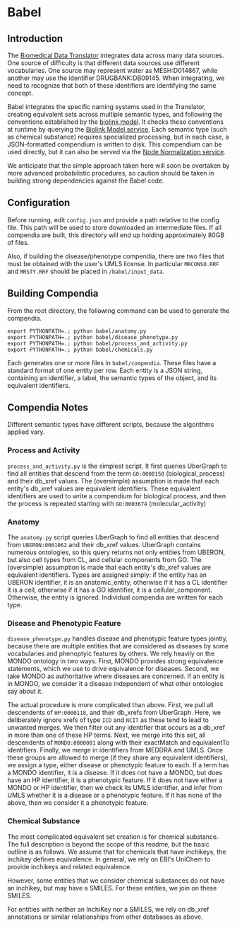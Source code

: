 # Babel

## Introduction

The [Biomedical Data Translator](https://ncats.nih.gov/translator) integrates data across many data sources.  One
source of difficulty is that different data sources use different vocabularies.
One source may represent water as MESH:D014867, while another may use the
identifier DRUGBANK:DB09145.   When integrating, we need to recognize that 
both of these identifiers are identifying the same concept.

Babel integrates the specific naming systems used in the Translator, 
creating equivalent sets across multiple semantic types, and following the
conventions established by the [biolink model](https://github.com/biolink/biolink-model).  It checks these conventions
at runtime by querying the [Biolink Model service](https://github.com/TranslatorIIPrototypes/bl_lookup).  Each semantic type (such as 
chemical substance) requires specialized processing, but in each case, a 
JSON-formatted compendium is written to disk.  This compendium can be used 
directly, but it can also be served via the [Node Normalization service](https://github.com/TranslatorIIPrototypes/NodeNormalization).

We anticipate that the simple approach taken here will soon be overtaken by
more advanced probabilistic procedures, so caution should be taken in building
strong dependencies against the Babel code.

## Configuration

Before running, edit `config.json` and provide a path relative to the config file.
This path will be used to store downloaded an intermediate files.  If all compendia 
are built, this directory will end up holding approximately 80GB of files.

Also, if building the disease/phenotype compendia, there are two files that 
must be obtained with the user's UMLS license.  In particular `MRCONSO.RRF` 
and `MRSTY.RRF` should be placed in `/babel/input_data`.

## Building Compendia

From the root directory, the following command can be used to generate the compendia.
```
export PYTHONPATH=.; python babel/anatomy.py
export PYTHONPATH=.; python babel/disease_phenotype.py
export PYTHONPATH=.; python babel/process_and_activity.py
export PYTHONPATH=.; python babel/chemicals.py
```
Each generates one or more files in `babel/compendia`.  These files have a 
standard format of one entity per row.  Each entity is a JSON string, containing an
identifier, a label, the semantic types of the object, and its equivalent
identifiers.

## Compendia Notes

Different semantic types have different scripts, because the algorithms applied
vary.  

### Process and Activity

`process_and_activity.py` is the simplest script.  It first queries UberGraph to
find all entities that descend from the term `GO:0008150` (biological_process) and
their db_xref values.  The (oversimple) assumption is made that each
entity's db_xref values are equivalent identifiers. These equivalent identifiers
are used to write a compendium for biological process, and then the process is
repeated starting with `GO:0003674` (molecular_activity)

### Anatomy

The `anatomy.py` script queries UberGraph to find all entities that descend from 
`UBERON:0001062` and their db_xref values.  UberGraph contains numerous ontologies, 
so this query returns not only entities from UBERON, but also cell types from CL,
and cellular components from GO.  The (oversimple) assumption is made that each
entity's db_xref values are equivalent identifiers.  Types are assigned simply:
if the entity has an UBERON identifier, it is an anatomic_entity, otherwise if it
has a CL identifier it is a cell, otherwise if it has a GO identifier, it is a
cellular_component.  Otherwise, the entity is ignored. Individual compendia are written
for each type.

### Disease and Phenotypic Feature

`disease_phenotype.py` handles disease and phenotypic feature types jointly, 
because there are multiple entities that are considered as diseases by some
vocabularies and phenoptyic features by others.   We rely heavily on the MONDO
ontology in two ways.  First, MONDO provides strong equivalence statements, which
we use to drive equivalence for diseases.  Second, we take MONDO as authoritative
where diseases are concerned.  If an entity is in MONDO, we consider it a disease
independent of what other ontologies say about it.

The actual procedure is more complicated than above.   First, we pull all 
descendents of `HP:0000118`, and their db_xrefs from UberGraph. Here, we 
deliberately ignore xrefs of type `ICD` and `NCIT` as these tend to lead to 
unwanted merges.  We then filter out any identifier that occurs as a db_xref
in more than one of these HP terms.  Next, we merge into this set, all descendents
of `MONDO:0000001` along with their exactMatch and equivalentTo identifiers.
Finally, we merge in identifiers from MEDDRA and UMLS.  Once these groups are
allowed to merge (if they share any equivalent identifiers), we assign a type,
either disease or phenotypic feature to each.  If a term has a MONDO identifier,
it is a disease.  If it does not have a MONDO, but does have an HP identifier,
it is a phenotypic feature. If it does not have either a MONDO or HP identifier,
then we check its UMLS identifier, and infer from UMLS whether it is a disease
or a phenotypic feature.  If it has none of the above, then we consider it a 
phenotypic feature.

### Chemical Substance

The most complicated equivalent set creation is for chemical substance.  The full
description is beyond the scope of this readme, but the basic outline is as follows.
We assume that for chemicals that have inchikeys, the inchikey defines equivalence.
In general, we rely on EBI's UniChem to provide inchikeys and related equivalence.

However, some entities that we consider chemical substances do not have an inchikey,
but may have a SMILES.  For these entities, we join on these SMILES.  

For entities with neither an InchiKey nor a SMILES, we rely on db_xref annotations
or similar relationships from other databases as above.
